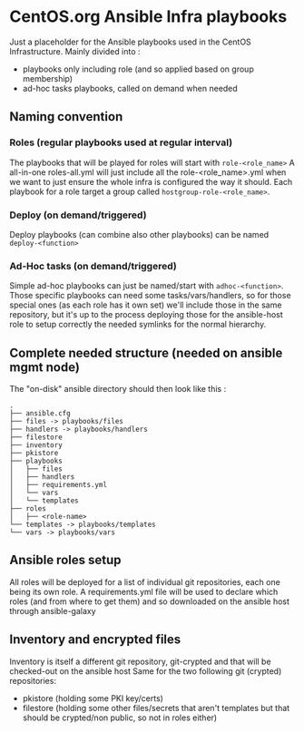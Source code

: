 # CentOS.org Ansible Infra playbooks

Just a placeholder for the Ansible playbooks used in the CentOS Infrastructure.
Mainly divided into :

 * playbooks only including role (and so applied based on group membership)
 * ad-hoc tasks playbooks, called on demand when needed

##  Naming convention
### Roles (regular playbooks used at regular interval)
The playbooks that will be played for roles will start with `role-<role_name>`
A all-in-one roles-all.yml will just include all the role-<role_name>.yml when we want to just ensure the whole infra is configured the way it should.
Each playbook for a role target a group called `hostgroup-role-<role_name>`. 

### Deploy (on demand/triggered)
Deploy playbooks (can combine also other playbooks) can be named `deploy-<function>`


### Ad-Hoc tasks (on demand/triggered)
Simple ad-hoc playbooks can just be named/start with `adhoc-<function>`.
Those specific playbooks can need some tasks/vars/handlers, so for those special ones (as each role has it own set) we'll include those in the same repository, but it's up to the process deploying those for the ansible-host role to setup correctly the needed symlinks for the normal hierarchy.

## Complete needed structure (needed on ansible mgmt node)
The "on-disk" ansible directory should then look like this :

```
.
├── ansible.cfg
├── files -> playbooks/files
├── handlers -> playbooks/handlers
├── filestore
├── inventory
├── pkistore
├── playbooks
│   ├── files
│   ├── handlers
│   ├── requirements.yml
│   └── vars
│   └── templates
├── roles
│   ├── <role-name>
└── templates -> playbooks/templates
└── vars -> playbooks/vars

```

## Ansible roles setup
All roles will be deployed for a list of individual git repositories, each one being its own role.
A requirements.yml file will be used to declare which roles (and from where to get them) and so downloaded on the ansible host through ansible-galaxy

## Inventory and encrypted files
Inventory is itself a different git repository, git-crypted and that will be checked-out on the ansible host
Same for the two following git (crypted) repositories:
 * pkistore (holding some PKI key/certs)
 * filestore (holding some other files/secrets that aren't templates but that should be crypted/non public, so not in roles either)
